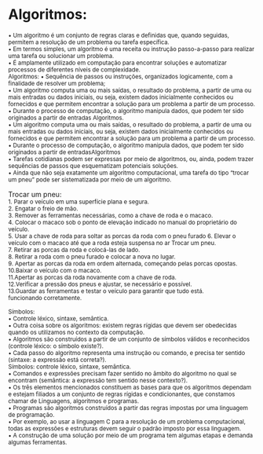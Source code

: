 <html>
<head>
</head>
<body>
  <h1>Algoritmos:</h1>

  <small>
• Um algoritmo é um conjunto de regras claras e definidas que, quando seguidas, permitem a resolução de um problema ou tarefa específica. <br />
• Em termos simples, um algoritmo é uma receita ou instrução passo-a-passo para realizar uma tarefa ou solucionar um problema.<br/>
• É amplamente utilizado em computação para encontrar soluções e automatizar processos de diferentes níveis de complexidade.<br />
   Algoritmos: 
• Sequência de passos ou instruções, organizados logicamente, com a finalidade de resolver um problema;<br/>
• Um algoritmo computa uma ou mais saídas, o resultado do problema, a partir de uma ou mais entradas ou dados iniciais, ou seja, existem 
dados inicialmente conhecidos ou fornecidos e que permitem encontrar a solução para um problema a partir de um processo.<br/>
• Durante o processo de computação, o algoritmo manipula dados, que podem ter sido originados a partir de entradas Algoritmos.<br/>
• Um algoritmo computa uma ou mais saídas, o resultado do problema, a partir de uma ou mais entradas ou dados iniciais, ou seja, existem 
dados inicialmente conhecidos ou fornecidos e que permitem encontrar a solução para um problema a partir de um processo.<br/>
• Durante o processo de computação, o algoritmo manipula dados, que podem ter sido originados a partir de entradasAlgoritmos<br/>
• Tarefas cotidianas podem ser expressas por meio de algoritmos, ou, ainda, podem trazer sequências de passos que esquematizam potenciais soluções.<br/>
• Ainda que não seja exatamente um algoritmo computacional, uma tarefa do tipo “trocar um pneu” pode ser sistematizada por meio de um algoritmo.<br/>
    <br/> <big> Trocar um pneu: </big> <br/>
1. Parar o veículo em uma superfície plana e segura.<br/>  
2. Engatar o freio de mão.<br/>
3. Remover as ferramentas necessárias, como a chave de roda e o 
macaco.<br/>
4. Colocar o macaco sob o ponto de elevação indicado no manual do 
proprietário do veículo.<br/>
5. Usar a chave de roda para soltar as porcas da roda com o pneu furado
6. Elevar o veículo com o macaco até que a roda esteja suspensa no ar
Trocar um pneu.<br/>
7. Retirar as porcas da roda e colocá-las de lado.<br/>
8. Retirar a roda com o pneu furado e colocar a nova no lugar.<br/>
9. Apertar as porcas da roda em ordem alternada, começando pelas porcas opostas.<br/>
10.Baixar o veículo com o macaco.<br/>
11.Apertar as porcas da roda novamente com a chave de roda.<br/>
12.Verificar a pressão dos pneus e ajustar, se necessário e possível.<br/>
13.Guardar as ferramentas e testar o veículo para garantir que tudo está.<br/>
funcionando corretamente.<br/>
<br/> Símbolos:<br/> 
  • Controle léxico, sintaxe, semântica.<br/>
• Outra coisa sobre os algoritmos: existem regras rígidas que devem ser obedecidas quando os utilizamos no contexto da computação.<br/>
• Algoritmos são construídos a partir de um conjunto de símbolos válidos e reconhecidos (controle léxico: o símbolo existe?).<br/>
• Cada passo do algoritmo representa uma instrução ou comando, e precisa ter sentido (sintaxe: a expressão está correta?).<br/>
Símbolos: controle léxico, sintaxe, semântica.<br/>
• Comandos e expressões precisam fazer sentido no âmbito do algoritmo no qual se encontram (semântica: a expressão tem sentido nesse contexto?).<br/>
• Os três elementos mencionados constituem as bases para que os algoritmos dependam e estejam filiados a um conjunto de regras 
rígidas e condicionantes, que constamos chamar de  Linguagens, algoritmos e programas.<br/>
• Programas são algoritmos construídos a partir das regras impostas por uma linguagem de programação.<br/>
• Por exemplo, ao usar a linguagem C para a resolução de um problema computacional, todas as expressões e estruturas devem seguir o padrão imposto por essa linguagem.<br/>
• A construção de uma solução por meio de um programa tem algumas etapas e demanda algumas ferramentas.<br/>
  </small>
 <body>
<html>
